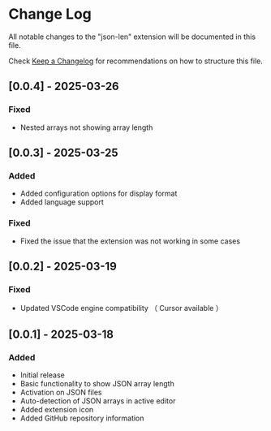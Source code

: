 # Change Log

All notable changes to the "json-len" extension will be documented in this file.

Check [Keep a Changelog](http://keepachangelog.com/) for recommendations on how to structure this file.

## [0.0.4] - 2025-03-26

### Fixed

- Nested arrays not showing array length

## [0.0.3] - 2025-03-25

### Added
- Added configuration options for display format
- Added language support

### Fixed
- Fixed the issue that the extension was not working in some cases

## [0.0.2] - 2025-03-19


### Fixed
- Updated VSCode engine compatibility （ Cursor available ）

## [0.0.1] - 2025-03-18

### Added
- Initial release
- Basic functionality to show JSON array length
- Activation on JSON files
- Auto-detection of JSON arrays in active editor
- Added extension icon
- Added GitHub repository information